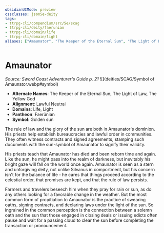 ```yaml
---
obsidianUIMode: preview
cssclasses: json5e-deity
tags:
- ttrpg-cli/compendium/src/5e/scag
- ttrpg-cli/deity/faerunian
- ttrpg-cli/domain/life
- ttrpg-cli/domain/light
aliases: ["Amaunator", "The Keeper of the Eternal Sun", "The Light of Law", "The Yellow God"]
---
```

# Amaunator
*Source: Sword Coast Adventurer's Guide p. 21* 
![](deities/SCAG/Symbol of Amaunator.webp#symbol)

- **Alternate Names**: The Keeper of the Eternal Sun, The Light of Law, The Yellow God
- **Alignment**: Lawful Neutral
- **Domains**: Life, Light
- **Pantheon**: Faerûnian
- **Symbol**: Golden sun

The rule of law and the glory of the sun are both in Amaunator's dominion. His priests help establish bureaucracies and lawful order in communities. They often witness contracts and signed agreements, stamping such documents with the sun-symbol of Amaunator to signify their validity.

His priests teach that Amaunator has died and been reborn time and again. Like the sun, he might pass into the realm of darkness, but inevitably his bright gaze will fall on the world once again. Amaunator is seen as a stern and unforgiving deity, not unlike Silvanus in comportment, but his concern isn't for the balance of life - he cares that things proceed according to the celestial order, that promises are kept, and that the rule of law persists.

Farmers and travelers beseech him when they pray for rain or sun, as do any others looking for a favorable change in the weather. But the most common form of propitiation to Amaunator is the practice of swearing oaths, signing contracts, and declaring laws under the light of the sun. So ingrained in the common perception is the connection between a solemn oath and the sun that those engaged in closing deals or issuing edicts often pause and wait for a passing cloud to clear the sun before completing the transaction or pronouncement.